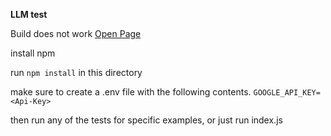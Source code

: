 **LLM test**

Build does not work
[Open Page](https://sentientdragon5.github.io/CMPM-118-LLM-Test/)

install npm

run `npm install` in this directory

make sure to create a .env file with the following contents.
`GOOGLE_API_KEY=<Api-Key>`

then run any of the tests for specific examples, or just run index.js
